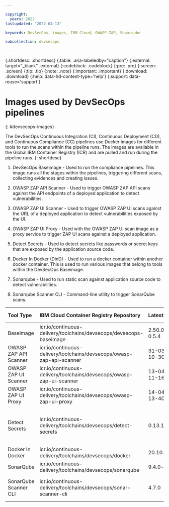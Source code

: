 ```yaml
---

copyright:
  years: 2022
lastupdated: "2022-04-13"

keywords: DevSecOps, images, IBM Cloud, OWASP ZAP, Sonarqube

subcollection: devsecops

---
```


{:shortdesc: .shortdesc}
{:table: .aria-labeledby="caption"}
{:external: target="_blank" .external}
{:codeblock: .codeblock}
{:pre: .pre}
{:screen: .screen}
{:tip: .tip}
{:note: .note}
{:important: .important}
{:download: .download}
{:help: data-hd-content-type='help'}
{:support: data-reuse='support'}

# Images used by DevSecOps pipelines
{: #devsecops-images}

The DevSecOps Continuous Integration (CI), Continuous Deployment (CD), and Continuous Compliance (CC) pipelines use Docker images for different tools to run the scans within the pipeline runs. The images are available in the Global IBM Container Registry (ICR) and are pulled and run during the pipeline runs.
{: shortdesc}

1. DevSecOps Baseimage - Used to run the compliance pipelines. This image runs all the stages within the pipelines, triggering different scans, collecting evidences and creating issues.

2. OWASP ZAP API Scanner - Used to trigger OWASP ZAP API scans against the API endpoints of a deployed application to detect vulnerabilities.

3. OWASP ZAP UI Scanner - Used to trigger OWASP ZAP UI scans against the URL of a deployed application to detect vulnerabilities exposed by the UI.

4. OWASP ZAP UI Proxy - Used with the OWASP ZAP UI scan image as a proxy service to trigger ZAP UI scans against a deployed application.

5. Detect Secrets - Used to detect secrets like passwords or secret keys that are exposed by the application source code.

6. Docker In Docker (DinD) -  Used to run a docker container within another docker container. This is used to run various images that belong to tools within the DevSecOps Baseimage. 

7. Sonarqube - Used to run static scan against application source code to detect vulnerabilities.

8. Sonarqube Scanner CLI - Command-line utility to trigger SonarQube scans.

|Tool Type | IBM Cloud Container Registry Repository | Latest version	| Vulnerability Status | Vulnerability Description |
|:----------|:----------|:----------|:----------|:----------|
|Baseimage| icr.io/continuous-delivery/toolchains/devsecops/devsecops-baseimage| 2.50.0_commons-0.5.4 | Not Vulnerable | |
|OWASP ZAP API Scanner|icr.io/continuous-delivery/toolchains/devsecops/owasp-zap-api-scanner| 31-03-2022-10-30 | Not Vulnerable | |
|OWASP ZAP UI Scanner|icr.io/continuous-delivery/toolchains/devsecops/owasp-zap-ui-scanner| 13-04-2022-11-16 | Not Vulnerable | |
|OWASP ZAP UI Proxy|icr.io/continuous-delivery/toolchains/devsecops/owasp-zap-ui-proxy| 14-04-2022-13-40 | Not Vulnerable | |
|Detect Secrets|icr.io/continuous-delivery/toolchains/devsecops/detect-secrets| 0.13.1.ibm.48.dss| Vulnerable | CVE-2021-28544, CVE-2022-24070, CVE-2018-25032 |
|Docker In Docker|icr.io/continuous-delivery/toolchains/devsecops/docker| 20.10.14-dind | Vulnerable | CVE-2022-1271 |
|SonarQube|icr.io/continuous-delivery/toolchains/devsecops/sonarqube| 9.4.0-community | Vulnerable | CVE-2022-28391 |
|SonarQube Scanner CLI|icr.io/continuous-delivery/toolchains/devsecops/sonar-scanner-cli | 4.7.0 | Vulnerable | CVE-2022-24765, CVE-2022-1271 |
